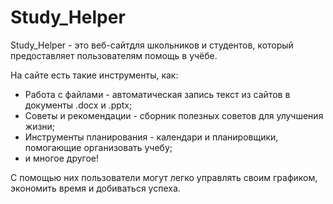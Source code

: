 # Study_Helper

Study_Helper - это веб-сайтдля школьников и студентов, 
который предоставляет пользователям помощь в учёбе. 

На сайте есть такие инструменты, как:
- Работа с файлами - автоматическая запись текст из сайтов в документы .docx и .pptx;
- Советы и рекомендации - сборник полезных советов для улучшения жизни;
- Инструменты планирования - календари и планировщики, помогающие организовать учебу; 
- и многое другое!

С помощью них пользователи могут легко управлять своим графиком, 
экономить время и добиваться успеха.
